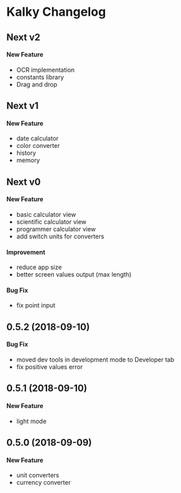 # Kalky Changelog

## Next v2
#### New Feature
- OCR implementation
- constants library
- Drag and drop

## Next v1
#### New Feature
- date calculator
- color converter
- history
- memory

## Next v0
#### New Feature
- basic calculator view
- scientific calculator view
- programmer calculator view
- add switch units for converters

#### Improvement
- reduce app size
- better screen values output (max length)

#### Bug Fix
- fix point input

## 0.5.2 (2018-09-10)
#### Bug Fix
- moved dev tools in development mode to Developer tab
- fix positive values error

## 0.5.1 (2018-09-10)
#### New Feature
- light mode

## 0.5.0 (2018-09-09)
#### New Feature
- unit converters
- currency converter
